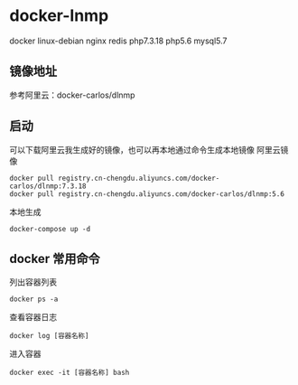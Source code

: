 # docker-lnmp
docker linux-debian nginx redis
php7.3.18 php5.6 mysql5.7  
## 镜像地址
参考阿里云：docker-carlos/dlnmp
## 启动
可以下载阿里云我生成好的镜像，也可以再本地通过命令生成本地镜像
阿里云镜像
```
docker pull registry.cn-chengdu.aliyuncs.com/docker-carlos/dlnmp:7.3.18
docker pull registry.cn-chengdu.aliyuncs.com/docker-carlos/dlnmp:5.6
```
本地生成
```
docker-compose up -d
```
## docker 常用命令
列出容器列表
```
docker ps -a 
```
查看容器日志
```
docker log [容器名称] 
```
进入容器
```
docker exec -it [容器名称] bash 
```
